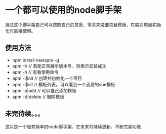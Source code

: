 # 一个都可以使用的node脚手架
通过这个脚手架自己可以按照自己的意愿、需求来设置项目模板，在每次项目初始化时直接使用。

## 使用方法
- npm install newapm -g
- apm -V // 若能正常展示版本号，则表示安装成功
- apm -h // 查看使用命令
- apm -i|init // 创建并初始化一个项目
- apm -l|list // 模板列表，可以看到一个我建的vue模板
- apm -a|add // 可以自己添加模板
- apm -d|delete // 删除模板

## 未完待续。。。
这只是一个极其简单的node脚手架，在未来将持续更新，不断完善功能

